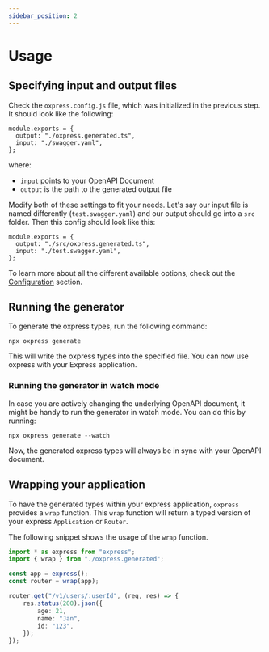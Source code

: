 ```yaml
---
sidebar_position: 2
---
```


# Usage

## Specifying input and output files

Check the `oxpress.config.js` file, which was initialized in the previous step.
It should look like the following:

```
module.exports = {
  output: "./oxpress.generated.ts",
  input: "./swagger.yaml",
};
```

where:
- `input` points to your OpenAPI Document
- `output` is the path to the generated output file

Modify both of these settings to fit your needs.
Let's say our input file is named differently (`test.swagger.yaml`) and our output should go into a `src` folder.
Then this config should look like this:

```
module.exports = {
  output: "./src/oxpress.generated.ts",
  input: "./test.swagger.yaml",
};
```

To learn more about all the different available options, check out the [Configuration](/docs/configuration) section.

## Running the generator

To generate the oxpress types, run the following command:

```
npx oxpress generate
```

This will write the oxpress types into the specified file. You can now use oxpress with your Express application.

### Running the generator in watch mode

In case you are actively changing the underlying OpenAPI document, it might be handy to run the generator in watch mode.
You can do this by running:

```
npx oxpress generate --watch
```

Now, the generated oxpress types will always be in sync with your OpenAPI document.

## Wrapping your application

To have the generated types within your express application, `oxpress` provides a `wrap` function.
This `wrap` function will return a typed version of your express `Application` or `Router`.

The following snippet shows the usage of the `wrap` function.

```ts
import * as express from "express";
import { wrap } from "./oxpress.generated";

const app = express();
const router = wrap(app);

router.get("/v1/users/:userId", (req, res) => {
    res.status(200).json({
        age: 21,
        name: "Jan",
        id: "123",
    });
});
```
